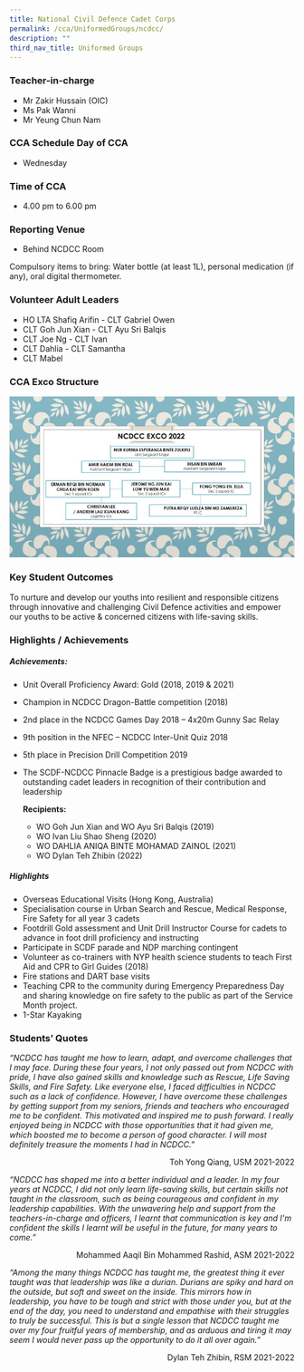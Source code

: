 ```yaml
---
title: National Civil Defence Cadet Corps
permalink: /cca/UniformedGroups/ncdcc/
description: ""
third_nav_title: Uniformed Groups
---
```

### Teacher-in-charge	
* Mr Zakir Hussain (OIC)
* Ms Pak Wanni
* Mr Yeung Chun Nam

### CCA Schedule	Day of CCA
* Wednesday

### Time of CCA
* 4.00 pm to 6.00 pm

### Reporting Venue
* Behind NCDCC Room

Compulsory items to bring: Water bottle (at least 1L), personal medication (if any), oral digital thermometer.

### Volunteer Adult Leaders

- HO LTA Shafiq Arifin		- CLT Gabriel Owen
- CLT Goh Jun Xian			- CLT Ayu Sri Balqis
- CLT Joe Ng				- CLT Ivan
- CLT Dahlia				- CLT Samantha
- CLT Mabel

### CCA Exco Structure
![](/images/StudDevelopment/CCAs/UniformedGroups/NCDCC/NCDCC_EXCO%202022.jpg)

### Key Student Outcomes

To nurture and develop our youths into resilient and responsible citizens through innovative and challenging Civil Defence activities and empower our youths to be active & concerned citizens with life-saving skills.

### Highlights / Achievements

##### Achievements:

* Unit Overall Proficiency Award: Gold (2018, 2019 & 2021)
* Champion in NCDCC Dragon-Battle competition (2018)
* 2nd place in the NCDCC Games Day 2018 – 4x20m Gunny Sac Relay
* 9th position in the NFEC – NCDCC Inter-Unit Quiz 2018
* 5th place in Precision Drill Competition 2019
* The SCDF-NCDCC Pinnacle Badge is a prestigious badge awarded to outstanding cadet leaders in recognition of their contribution and leadership

	**Recipients:**
	* WO Goh Jun Xian and WO Ayu Sri Balqis (2019)
	* WO Ivan Liu Shao Sheng (2020)
	* WO DAHLIA ANIQA BINTE MOHAMAD ZAINOL (2021)
	* WO Dylan Teh Zhibin (2022)

##### Highlights

* Overseas Educational Visits (Hong Kong, Australia)
* Specialisation course in Urban Search and Rescue, Medical Response, Fire Safety for all year 3 cadets
* Footdrill Gold assessment and Unit Drill Instructor Course for cadets to advance in foot drill proficiency and instructing
* Participate in SCDF parade and NDP marching contingent
* Volunteer as co-trainers with NYP health science students to teach First Aid and CPR to Girl Guides (2018)
* Fire stations and DART base visits
* Teaching CPR to the community during Emergency Preparedness Day and sharing knowledge on fire safety to the public as part of the Service Month project.
* 1-Star Kayaking

### Students’ Quotes

*“NCDCC has taught me how to learn, adapt, and overcome challenges that I may face. During these four years, I not only passed out from NCDCC with pride, I have also gained skills and knowledge such as Rescue, Life Saving Skills, and Fire Safety. Like everyone else, I faced difficulties in NCDCC such as a lack of confidence. However, I have overcome these challenges by getting support from my seniors, friends and teachers who encouraged me to be confident. This motivated and inspired me to push forward. I really enjoyed being in NCDCC with those opportunities that it had given me, which boosted me to become a person of good character. I will most definitely treasure the moments I had in NCDCC.”*

<div style="text-align:right;">Toh Yong Qiang, USM 2021-2022</div>

*“NCDCC has shaped me into a better individual and a leader. In my four years at NCDCC, I did not only learn life-saving skills, but certain skills not taught in the classroom, such as being courageous and confident in my leadership capabilities. With the unwavering help and support from the teachers-in-charge and officers, I learnt that communication is key and I'm confident the skills I learnt will be useful in the future, for many years to come.”*

<div style="text-align:right;">Mohammed Aaqil Bin Mohammed Rashid, ASM 2021-2022</div>

*“Among the many things NCDCC has taught me, the greatest thing it ever taught was that leadership was like a durian. Durians are spiky and hard on the outside, but soft and sweet on the inside. This mirrors how in leadership, you have to be tough and strict with those under you, but at the end of the day, you need to understand and empathise with their struggles to truly be successful. This is but a single lesson that NCDCC taught me over my four fruitful years of membership, and as arduous and tiring it may seem I would never pass up the opportunity to do it all over again.”*

<div style="text-align:right;">Dylan Teh Zhibin, RSM 2021-2022</div>